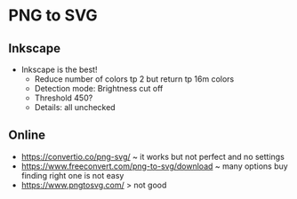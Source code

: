 # PNG to SVG

## Inkscape

* Inkscape is the best!
  * Reduce number of colors tp 2 but return tp 16m colors
  * Detection mode: Brightness cut off
  * Threshold 450?
  * Details: all unchecked

## Online

* https://convertio.co/png-svg/ ~ it works but not perfect and no settings
* https://www.freeconvert.com/png-to-svg/download ~ many options buy finding right one is not easy
* https://www.pngtosvg.com/ > not good



